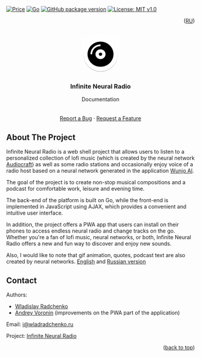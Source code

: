 [![Price](https://img.shields.io/badge/price-FREE-0098f7.svg)](https://github.com/wladradchenko/radio.wladradchenko.ru/blob/main/LICENSE)
[![Go](https://img.shields.io/github/go-mod/go-version/wladradchenko/radio.wladradchenko.ru?filename=web%2Fgo.mod)](https://github.com/wladradchenko/radio.wladradchenko.ru)
[![GitHub package version](https://img.shields.io/github/v/release/wladradchenko/radio.wladradchenko.ru?display_name=tag&sort=semver)](https://github.com/wladradchenko/radio.wladradchenko.ru)
[![License: MIT v1.0](https://img.shields.io/badge/license-MIT-blue.svg)](https://github.com/wladradchenko/radio.wladradchenko.ru/blob/main/LICENSE)

<p align="right">(<a href="README_ru.md">RU</a>)</p>
<div id="top"></div>

<br />
<div align="center">
  <a href="https://github.com/wladradchenko/radio.wladradchenko.ru">
    <img src="web/static/ico/mipmap-xxxhdpi/ic_launcher_round.png" alt="Logo" width="100" height="100">
  </a>

  <h3 align="center">Infinite Neural Radio</h3>

  <p align="center">
    Documentation
    <br/>
    <br/>
    <br/>
    <a href="https://github.com/wladradchenko/radio.wladradchenko.ru/issues">Report a Bug</a>
    ·
    <a href="https://github.com/wladradchenko/radio.wladradchenko.wladradchenko.ru/issues">Request a Feature</a>
  </p>
</div>

<!-- ABOUT THE PROJECT -->
## About The Project

Infinite Neural Radio is a web shell project that allows users to listen to a personalized collection of lofi music (which is created by the neural network [Audiocraft](https://github.com/facebookresearch/audiocraft)) as well as some radio stations and occasionally enjoy voice of a radio host based on a neural network generated in the application [Wunjo AI](https://github.com/wladradchenko/wunjo.wladradchenko.ru).

The goal of the project is to create non-stop musical compositions and a podcast for comfortable work, leisure and evening time.

The back-end of the platform is built on Go, while the front-end is implemented in JavaScript using AJAX, which provides a convenient and intuitive user interface.

In addition, the project offers a PWA app that users can install on their phones to access endless neural radio and change tracks on the go. Whether you're a fan of lofi music, neural networks, or both, Infinite Neural Radio offers a new and fun way to discover and enjoy new sounds.

Also, I would like to note that gif animation, quotes, podcast text are also created by neural networks. [English](https://radio.wladradchenko.ru/eng) and [Russian version](https://radio.wladradchenko.ru)
<!-- CONTACT -->

## Contact

Authors: 
- [Wladislav Radchenko](https://github.com/wladradchenko/)
- [Andrey Voronin](https://github.com/AVor0n/) (improvements on the PWA part of the application)

Email: [i@wladradchenko.ru](i@wladradchenko.ru)

Project: [Infinite Neural Radio](https://radio.wladradchenko.ru)

<p align="right">(<a href="#top">back to top</a>)</p>
